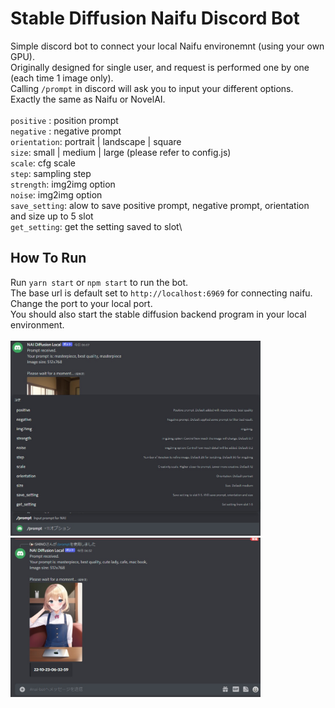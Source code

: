 # Stable Diffusion Naifu Discord Bot
 
Simple discord bot to connect your local Naifu environemnt (using your own GPU).\
Originally designed for single user, and request is performed one by one (each time 1 image only).\
Calling `/prompt` in discord will ask you to input your different options.\
Exactly the same as Naifu or NovelAI.\
\
`positive` : position prompt\
`negative` : negative prompt\
`orientation`: portrait | landscape | square\
`size`: small | medium | large (please refer to config.js)\
`scale`: cfg scale\
`step`: sampling step\
`strength`: img2img option\
`noise`: img2img option\
`save_setting`: alow to save positive prompt, negative prompt, orientation and size up to 5 slot\
`get_setting`: get the setting saved to slot\


## How To Run

Run `yarn start` or `npm start` to run the bot.\
The base url is default set to `http://localhost:6969` for connecting naifu. Change the port to your local port.\
You should also start the stable diffusion backend program in your local environment.\
\
<img src="./src/asset/image.jpg" alt="drawing" width="400"/>\
<img src="./src/asset/image2.jpg" alt="drawing" width="400"/>